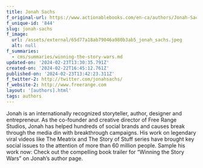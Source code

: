 ```yaml
---
title: Jonah Sachs
f_original-url: https://www.actionablebooks.com/en-ca/authors/Jonah-Sachs/
f_unique-id: '844'
slug: jonah-sachs
f_image:
  url: /assets/external/65d77a18ab79046a980b3ab5_jonah_sachs.jpeg
  alt: null
f_summaries:
  - cms/summaries/winning-the-story-wars.md
updated-on: '2024-02-23T13:30:35.791Z'
created-on: '2024-02-22T16:45:12.761Z'
published-on: '2024-02-23T13:42:23.311Z'
f_twitter-2: http://twitter.com/jonahsachs/
f_website-2: http://www.freerange.com
layout: '[authors].html'
tags: authors
---
```


Jonah is an internationally recognized storyteller, author, designer and entrepreneur. As the co-founder and creative director of Free Range Studios, Jonah has helped hundreds of social brands and causes break through the media din with breakthrough campaigns. His work on legendary viral videos like The Meatrix and The Story of Stuff series have brought key social issues to the attention of more than 60 million people. Sample his work now: Check out the compelling book trailer for “Winning the Story Wars” on Jonah’s author page.

